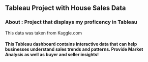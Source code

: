 ## Tableau Project with House Sales Data

### About : Project that displays my proficency in Tableau

This data was taken from Kaggle.com

#### This Tableau dashboard contains interactive data that can help businesses understand sales trends and patterns. Provide Market Analysis as well as buyer and seller insights!
